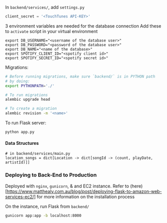 In `backend/services/`, add `settings.py`

```python
client_secret = '<TouchTunes API-KEY>'
```

3 environment variables are needed for the database connection
Add these to `activate` script in your virtual environment

```dosini
export DB_USERNAME="<username of the database user>"
export DB_PASSWORD="<password of the database user>"
export DB_NAME="<name of the database>"
export SPOTIFY_CLIENT_ID="<spotify client id>"
export SPOTIFY_SECRET_ID="<spotify secret id>"
```

Migrations:
```sh
# Before running migrations, make sure `backend/` is in PYTHON path
# by doing:
export PYTHONPATH='./'

# To run migrations
alembic upgrade head

# To create a migration
alembic revision -m '<name>'
```

To run Flask server:
```shell
python app.py
```

#### Data Structures
```
# in backend/services/main.py
location_songs = dict[Location -> dict[songId -> (count, playDate, artistId)]]
```

### Deploying to Back-End to Production 
Deployed with `nginx`, `gunicorn`, & and EC2 instance. Refer to (here)[https://www.matthealy.com.au/blog/post/deploying-flask-to-amazon-web-services-ec2/] for more information on the installation process

On the instance, run Flask from `backend/`
```sh
gunicorn app:app -b localhost:8000
```
